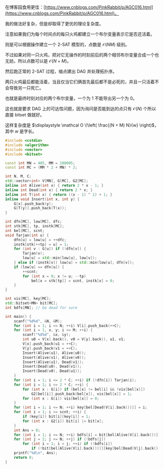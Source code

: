 在博客园食用更佳：[https://www.cnblogs.com/PinkRabbit/p/AGC016.html](https://www.cnblogs.com/PinkRabbit/p/AGC016.html)。

我的做法好复杂，但是却取得了更优的理论复杂度。

注意如果我们为每个时间点的每只火鸡都建立一个布尔变量表示它是否还活着。

则是可以根据操作建立一个 2-SAT 模型的，点数是 $\mathcal O (N M)$ 级别。

不过如果对同一只火鸡，把对它无操作的时刻前后的两个相邻布尔变量合成一个也无妨，所以点数可以是 $\mathcal O (N + M)$。

然后跑正常的 2-SAT 过程，缩点建出 DAG 并处理拓扑序。

两只火鸡最后都能活着，当且仅当它们俩首先最后都不是必死的，并且一只活着不会导致另一只死亡。

也就是最终时刻对应的两个布尔变量，一个为 $1$ 不能导出另一个为 $0$。

这也就是要求 DAG 上的可达性问题，因为询问是否能到达的点只有 $\mathcal O (N)$ 个所以直接 bitset 做就好。

这样复杂度是 $\displaystyle \mathcal O \!\left( \frac{(N + M) N}{w} \right)$，其中 $w$ 是字长。

```cpp
#include <cstdio>
#include <algorithm>
#include <vector>
#include <bitset>

const int MN = 405, MM = 100005;
const int MC = (MM * 2 + MN) * 2;

int N, M, C;
std::vector<int> V[MN], G[MC], G2[MC];
inline int Alive(int x) { return 2 * x - 1; }
inline int Dead(int x) { return 2 * x; }
inline int T(int x) { return ((x - 1) ^ 1) + 1; }
inline void Insert(int x, int y) {
	G[x].push_back(y);
	G[T(y)].push_back(T(x));
}

int dfn[MC], low[MC], dfc;
int stk[MC], tp, instk[MC];
int bel[MC], scnt;
void Tarjan(int u) {
	dfn[u] = low[u] = ++dfc;
	instk[stk[++tp] = u] = 1;
	for (int v : G[u]) if (!dfn[v]) {
		Tarjan(v);
		low[u] = std::min(low[u], low[v]);
	} else if (instk[v]) low[u] = std::min(low[u], dfn[v]);
	if (low[u] == dfn[u]) {
		++scnt;
		for (int x = 0; x != u; --tp)
			bel[x = stk[tp]] = scnt, instk[x] = 0;
	}
}

int vis[MC], key[MC];
std::bitset<MN> bit[MC];
int bdfs[MN]; // be dead for sure

int main() {
	scanf("%d%d", &N, &M);
	for (int i = 1; i <= N; ++i) V[i].push_back(++C);
	for (int i = 1, x, y; i <= M; ++i) {
		scanf("%d%d", &x, &y);
		int u0 = V[x].back(), v0 = V[y].back(), u1, v1;
		V[x].push_back(u1 = ++C);
		V[y].push_back(v1 = ++C);
		Insert(Alive(u1), Alive(u0));
		Insert(Alive(v1), Alive(v0));
		Insert(Alive(u1), Dead(v1));
		Insert(Dead(u0), Dead(v1));
		Insert(Dead(v0), Dead(u1));
	}
	for (int i = 1; i <= 2 * C; ++i) if (!dfn[i]) Tarjan(i);
	for (int i = 1; i <= 2 * C; ++i) {
		for (int x : G[i]) if (bel[x] != bel[i] && !vis[bel[x]])
			G2[bel[i]].push_back(bel[x]), vis[bel[x]] = 1;
		for (int x : G[i]) vis[bel[x]] = 0;
	}
	for (int i = 1; i <= N; ++i) key[bel[Dead(V[i].back())]] = i;
	for (int i = 1; i <= scnt; ++i) {
		if (key[i]) bit[i][key[i]] = 1;
		for (int x : G2[i]) bit[i] |= bit[x];
	}
	int Ans = 0;
	for (int i = 1; i <= N; ++i) bdfs[i] = bit[bel[Alive(V[i].back())]][key[bel[Dead(V[i].back())]]];
	for (int j = 2; j <= N; ++j) if (!bdfs[j])
		for (int i = 1; i < j; ++i) if (!bdfs[i])
			if (!bit[bel[Alive(V[i].back())]][key[bel[Dead(V[j].back())]]]) ++Ans;
	printf("%d\n", Ans);
	return 0;
}
```